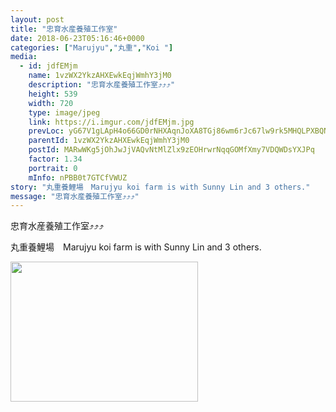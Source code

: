```yaml
---
layout: post
title: "忠育水産養殖工作室" 
date: 2018-06-23T05:16:46+0000 
categories: ["Marujyu","丸重","Koi "] 
media:
  - id: jdfEMjm
    name: 1vzWX2YkzAHXEwkEqjWmhY3jM0
    description: "忠育水産養殖工作室⤴️⤴️⤴️"   
    height: 539
    width: 720
    type: image/jpeg
    link: https://i.imgur.com/jdfEMjm.jpg
    prevLoc: yG67V1gLApH4o66GD0rNHXAqnJoXA8TGj86wm6rJc67lw9rk5MHQLPXBQNQ3uz1lOM7WJpT5XxWvEV8Qh24959XLMkHEvkw1J0jmcXny74m87mU8yo7lGx5ZUXkRvgwzlWI7Mn4Y5273uqrJ1XyKGRU7DRjnxQrxuX8kR3z1grSxXGKlLlVvUA2xqn6Y2BHDVokjjYJqcryEk1MvKmcGB2B6ND5Yc4AKMr2vnPCQ7GPvkxYyfA6Pnr3owksrwgGjjZpPsvlvWql
    parentId: 1vzWX2YkzAHXEwkEqjWmhY3jM0
    postId: MARwWKg5jOhJwJjVAQvNtMlZlx9zEOHrwrNqqGOMfXmy7VDQWDsYXJPq
    factor: 1.34
    portrait: 0
    mInfo: nPBB0t7GTCfVWUZ
story: "丸重養鯉場　Marujyu koi farm is with Sunny Lin and 3 others."  
message: "忠育水産養殖工作室⤴️⤴️⤴️"
---
```


忠育水産養殖工作室⤴️⤴️⤴️
 
 
[//]: #story:
丸重養鯉場　Marujyu koi farm is with Sunny Lin and 3 others.


[//]: #media:  
<a href="https://i.imgur.com/jdfEMjm.jpg"><img src="https://i.imgur.com/jdfEMjm.jpg" height="224" width="300" /></a> 
 
